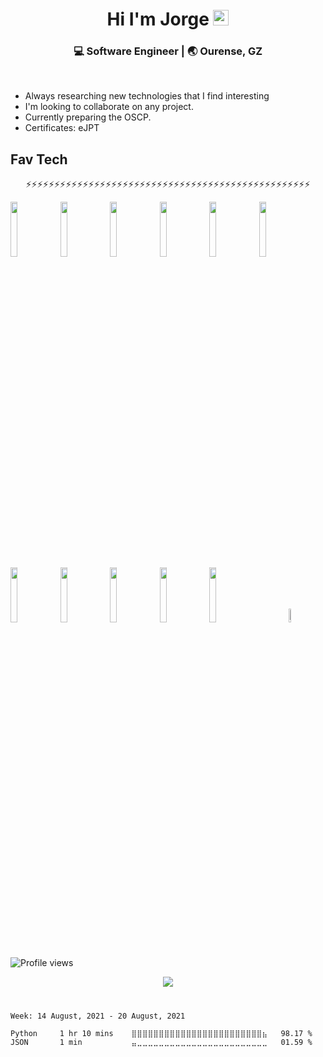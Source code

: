 <div align="center">
  <h1> Hi I'm Jorge <img src="https://media.giphy.com/media/hvRJCLFzcasrR4ia7z/giphy.gif" width="25px"></h1>
</div>

<div align="center">
<h3> 💻 Software Engineer | 🌏 Ourense, GZ </h3> 
</div>
</br>

- Always researching new technologies that I find interesting
- I'm looking to collaborate on any project.
- Currently preparing the OSCP.
- Certificates: eJPT

## Fav Tech
<div align="center">
⚡⚡⚡⚡⚡⚡⚡⚡⚡⚡⚡⚡⚡⚡⚡⚡⚡⚡⚡⚡⚡⚡⚡⚡⚡⚡⚡⚡⚡⚡⚡⚡⚡⚡⚡⚡⚡⚡⚡⚡⚡⚡⚡⚡⚡⚡⚡⚡⚡⚡
</div>


<p>
  <img width="15%" src="https://www.vectorlogo.zone/logos/python/python-ar21.svg" />
  <img width="15%" src="https://www.vectorlogo.zone/logos/java/java-ar21.svg" />
  <img width="15%" src="https://www.vectorlogo.zone/logos/linux/linux-ar21.svg" />
  <img width="15%" src="https://www.vectorlogo.zone/logos/debian/debian-ar21.svg" />
  <img width="15%" src="https://www.vectorlogo.zone/logos/gnu_bash/gnu_bash-ar21.svg" />
  <img width="15%" src="https://www.vectorlogo.zone/logos/github/github-ar21.svg" />
  <img width="15%" src="https://www.vectorlogo.zone/logos/android/android-ar21.svg" />
  <img width="15%" src="https://www.vectorlogo.zone/logos/git-scm/git-scm-ar21.svg" />
  <img width="15%" src="https://www.vectorlogo.zone/logos/flutterio/flutterio-ar21.svg" />
  <img width="15%" src="https://www.vectorlogo.zone/logos/raspberrypi/raspberrypi-ar21.svg" />
  <img width="15%" src="https://www.vectorlogo.zone/logos/visualstudio_code/visualstudio_code-ar21.svg" />
  &nbsp;&nbsp;&nbsp;&nbsp;&nbsp;&nbsp;&nbsp;&nbsp;&nbsp;&nbsp;&nbsp;
  <img width="7.5%"  src="https://user-images.githubusercontent.com/67438760/127702515-1acb4e73-f6f7-4a3c-b79f-3b7e73e177da.png" />

  
</p>

#
![Profile views](https://gpvc.arturio.dev/jmlgomez73)

<div align="center">
  <img src="https://github-readme-stats.vercel.app/api/top-langs/?username=jmlgomez73&layout=compact&langs_count=10" />
</div>

#


<!--START_SECTION:waka-->
```text
Week: 14 August, 2021 - 20 August, 2021

Python     1 hr 10 mins    ⣿⣿⣿⣿⣿⣿⣿⣿⣿⣿⣿⣿⣿⣿⣿⣿⣿⣿⣿⣿⣿⣿⣿⣿⣦   98.17 % 
JSON       1 min           ⣤⣀⣀⣀⣀⣀⣀⣀⣀⣀⣀⣀⣀⣀⣀⣀⣀⣀⣀⣀⣀⣀⣀⣀⣀   01.59 % 
```
<!--END_SECTION:waka-->
